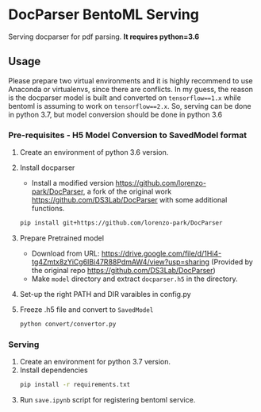 # DocParser BentoML Serving
Serving docparser for pdf parsing. **It requires python=3.6**

## Usage
Please prepare two virtual environments and it is highly recommend to use Anaconda or virtualenvs, since there are conflicts. In my guess, the reason is the docparser model is built and converted on `tensorflow==1.x` while bentoml is assuming to work on `tensorflow==2.x`. So, serving can be done in python 3.7, but model conversion should be done in python 3.6

### Pre-requisites - H5 Model Conversion to SavedModel format
1. Create an environment of python 3.6 version.
2. Install docparser
    - Install a modified version https://github.com/lorenzo-park/DocParser, a fork of the original work https://github.com/DS3Lab/DocParser with some additional functions.
    ```bash
    pip install git+https://github.com/lorenzo-park/DocParser
    ```
3. Prepare Pretrained model
    - Download from URL: https://drive.google.com/file/d/1Hi4-tg4Zmtx8zYiCg6IBi47R88PdmAW4/view?usp=sharing (Provided by the original repo https://github.com/DS3Lab/DocParser)
    - Make `model` directory and extract `docparser.h5` in the directory.

4. Set-up the right PATH and DIR varaibles in config.py
5. Freeze .h5 file and convert to `SavedModel`
    ```bash
    python convert/convertor.py
    ```

### Serving
1. Create an environment for python 3.7 version.
2. Install dependencies
    ```bash
    pip install -r requirements.txt
    ```
3. Run `save.ipynb` script for registering bentoml service.


